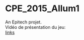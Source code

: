 # CPE_2015_Allum1
An Epitech projet.  
Vidéo de présentation du jeu:  
[links](https://asciinema.org/a/5p0b0np72gvo5oepgqqzoir5d)  

